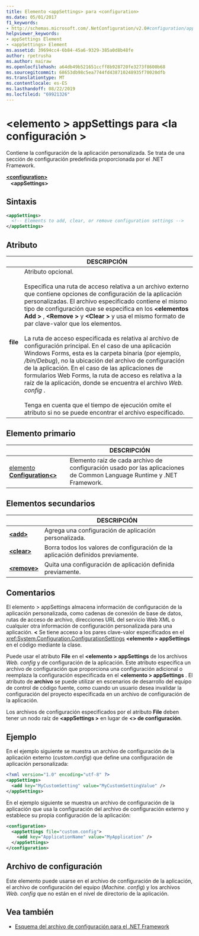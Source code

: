 ```yaml
---
title: Elemento <appSettings> para <configuration>
ms.date: 05/01/2017
f1_keywords:
- http://schemas.microsoft.com/.NetConfiguration/v2.0#configuration/appSettings
helpviewer_keywords:
- appSettings Element
- <appSettings> Element
ms.assetid: 39694cc4-6b84-45a6-9329-385a0d8b48fe
author: rpetrusha
ms.author: mairaw
ms.openlocfilehash: a64db49b521651ccff8b928720fe3273f8600b68
ms.sourcegitcommit: 68653db98c5ea7744fd438710248935f70020dfb
ms.translationtype: MT
ms.contentlocale: es-ES
ms.lasthandoff: 08/22/2019
ms.locfileid: "69921326"
---
```

# <a name="appsettings-element-for-configuration"></a>\<elemento > appSettings para \<la configuración >

Contiene la configuración de la aplicación personalizada. Se trata de una sección de configuración predefinida proporcionada por el .NET Framework.

[ **\<configuration>** ](../configuration-element.md)   
&nbsp;&nbsp; **\<appSettings>**

## <a name="syntax"></a>Sintaxis

```xml
<appSettings>
  <!-- Elements to add, clear, or remove configuration settings -->
</appSettings>
```

## <a name="attribute"></a>Atributo

|           | DESCRIPCIÓN |
| --------- | ----------- |
| **file**  | Atributo opcional.<br><br>Especifica una ruta de acceso relativa a un archivo externo que contiene opciones de configuración de la aplicación personalizadas. El archivo especificado contiene el mismo tipo de configuración que se especifica en los  **\<elementos Add >** ,  **\<Remove >** y  **\<Clear >** y usa el mismo formato de par clave-valor que los elementos.<br><br>La ruta de acceso especificada es relativa al archivo de configuración principal. En el caso de una aplicación Windows Forms, esta es la carpeta binaria (por ejemplo, */bin/Debug*), no la ubicación del archivo de configuración de la aplicación. En el caso de las aplicaciones de formularios Web Forms, la ruta de acceso es relativa a la raíz de la aplicación, donde se encuentra el archivo *Web. config* .<br><br>Tenga en cuenta que el tiempo de ejecución omite el atributo si no se puede encontrar el archivo especificado. |

## <a name="parent-element"></a>Elemento primario

|     | DESCRIPCIÓN |
| --- | ----------- |
| [elemento  **Configuration\<>** ](../configuration-element.md) | Elemento raíz de cada archivo de configuración usado por las aplicaciones de Common Language Runtime y .NET Framework. |

## <a name="child-elements"></a>Elementos secundarios

|     | DESCRIPCIÓN |
| --- | ----------- |
| [ **\<add>** ](add-element-for-appsettings.md) | Agrega una configuración de aplicación personalizada. |
| [ **\<clear>** ](clear-element-for-appsettings.md) | Borra todos los valores de configuración de la aplicación definidos previamente. |
| [ **\<remove>** ](remove-element-for-appsettings.md) | Quita una configuración de aplicación definida previamente. |

## <a name="remarks"></a>Comentarios

El elemento > appSettings almacena información de configuración de la aplicación personalizada, como cadenas de conexión de base de datos, rutas de acceso de archivo, direcciones URL del servicio Web XML o cualquier otra información de configuración personalizada para una aplicación.  **\<** Se tiene acceso a los pares clave-valor especificados en el <xref:System.Configuration.ConfigurationSettings>  **\<elemento > appSettings** en el código mediante la clase.

Puede usar el atributo **File** en el  **\<elemento > appSettings** de los archivos *Web. config* y de configuración de la aplicación. Este atributo especifica un archivo de configuración que proporciona una configuración adicional o reemplaza la configuración especificada en el  **\<elemento > appSettings** . El atributo de **archivo** se puede utilizar en escenarios de desarrollo del equipo de control de código fuente, como cuando un usuario desea invalidar la configuración del proyecto especificada en un archivo de configuración de la aplicación.

Los archivos de configuración especificados por el atributo **File** deben tener un nodo raíz de  **\<appSettings >** en lugar de  **\<> de configuración**.

## <a name="example"></a>Ejemplo

En el ejemplo siguiente se muestra un archivo de configuración de la aplicación externo (*custom.config*) que define una configuración de aplicación personalizada:

```xml
<?xml version="1.0" encoding="utf-8" ?>
<appSettings>
  <add key="MyCustomSetting" value="MyCustomSettingValue" />
</appSettings>
```

En el ejemplo siguiente se muestra un archivo de configuración de la aplicación que usa la configuración del archivo de configuración externo y establece su propia configuración de la aplicación:

```xml
<configuration>
  <appSettings file="custom.config">
    <add key="ApplicationName" value="MyApplication" />
  </appSettings>
</configuration>
```

## <a name="configuration-file"></a>Archivo de configuración

Este elemento puede usarse en el archivo de configuración de la aplicación, el archivo de configuración del equipo (*Machine. config*) y los archivos *Web. config* que no están en el nivel de directorio de la aplicación.

## <a name="see-also"></a>Vea también

- [Esquema del archivo de configuración para el .NET Framework](../index.md)
